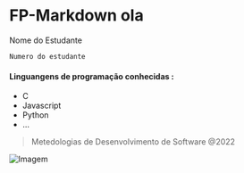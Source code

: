 # FP-Markdown ola

Nome do Estudante
```
Numero do estudante 
```
#### Linguangens de programação conhecidas :

* C   
* Javascript
* Python 
* ...

> Metedologias de Desenvolvimento de Software @2022

![Imagem](https://www.ipleiria.pt/wp-content/themes/ipleiria/img/logo_ipl_header.png)
